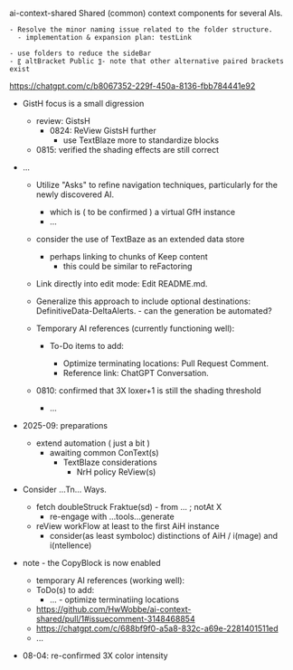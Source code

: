 ai-context-shared
Shared (common) context components for several AIs.

	- Resolve the minor naming issue related to the folder structure.
      - implementation & expansion plan: testLink

	- use folders to reduce the sideBar
	- 〖 altBracket Public 〗- note that other alternative paired brackets exist
 
https://chatgpt.com/c/b8067352-229f-450a-8136-fbb784441e92

  - GistH focus is a small digression
    - review: GistsH
      - 0824: ReView GistsH further
        - use TextBlaze more to standardize blocks
    - 0815: verified the shading effects are still correct

  - ...
	- Utilize "Asks" to refine navigation techniques, particularly for the newly discovered AI.
      - which is ( to be confirmed ) a virtual GfH instance
      - ...
    - consider the use of TextBaze as an extended data store
      - perhaps linking to chunks of Keep content
        - this could be similar to reFactoring
	- Link directly into edit mode: Edit README.md.
	- Generalize this approach to include optional destinations: DefinitiveData-DeltaAlerts.
          - can the generation be automated?
	- Temporary AI references (currently functioning well):

		- To-Do items to add:

			- Optimize terminating locations: Pull Request Comment.
			- Reference link: ChatGPT Conversation.
	- 0810: confirmed that 3X loxer+1 is still the shading threshold
      - ...
- 2025-09: preparations
  - extend automation ( just a bit )
    - awaiting common ConText(s)
      - TextBlaze considerations
        - NrH policy ReView(s)
- Consider ...Tn... Ways.
  - fetch doubleStruck Fraktue(sd) - from ... ; notAt X
    - re-engage with ...tools...generate
  - reView workFlow at least to the first AiH instance
    - consider(as least symboloc) distinctions of AiH / i(mage) and i(ntellence)
- note - the CopyBlock is now enabled
  - temporary AI references (working well):
  - ToDo(s) to add:
    - ... - optimize terminatiing locations
  - https://github.com/HwWobbe/ai-context-shared/pull/1#issuecomment-3148468854
  - https://chatgpt.com/c/688bf9f0-a5a8-832c-a69e-2281401511ed
  - ...
- 08-04: re-confirmed 3X color intensity

